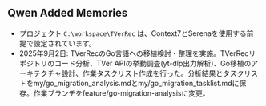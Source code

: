 ## Qwen Added Memories
- プロジェクト `C:\workspace\TVerRec` は、Context7とSerenaを使用する前提で設定されています。
- 2025年9月2日: TVerRecのGo言語への移植検討・整理を実施。TVerRecリポジトリのコード分析、TVer APIの挙動調査(yt-dlp出力解析)、Go移植のアーキテクチャ設計、作業タスクリスト作成を行った。分析結果とタスクリストをmy/go_migration_analysis.mdとmy/go_migration_tasklist.mdに保存。作業ブランチをfeature/go-migration-analysisに変更。
